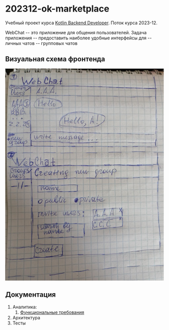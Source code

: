 # 202312-ok-marketplace

Учебный проект курса
[Kotlin Backend Developer](https://otus.ru/lessons/kotlin/).
Поток курса 2023-12.

WebChat -- это приложение для общения пользователей. Задача
приложения -- предоставить наиболее удобные интерфейсы для 
-- личных чатов
-- групповых чатов

## Визуальная схема фронтенда

![Макет фронта](imgs/design-layout.jpg)

## Документация

1. Аналитика:
    1. [Функциональные требования](docs/01-analysis/01-functional-requiremens.md)
2. Архитектура
3. Тесты
